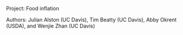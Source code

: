 Project: Food inflation

Authors: Julian Alston (UC Davis), Tim Beatty (UC Davis), Abby Okrent (USDA), and Wenjie Zhan (UC Davis)


